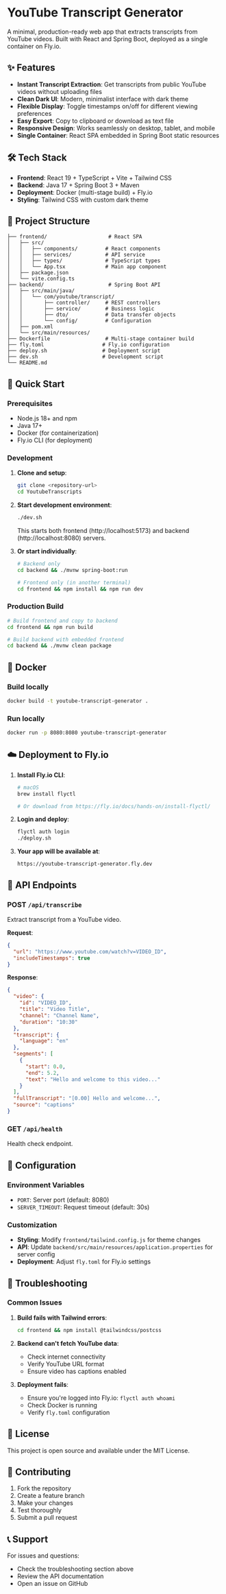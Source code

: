 # YouTube Transcript Generator

A minimal, production-ready web app that extracts transcripts from YouTube videos. Built with React and Spring Boot, deployed as a single container on Fly.io.

## ✨ Features

- **Instant Transcript Extraction**: Get transcripts from public YouTube videos without uploading files
- **Clean Dark UI**: Modern, minimalist interface with dark theme
- **Flexible Display**: Toggle timestamps on/off for different viewing preferences
- **Easy Export**: Copy to clipboard or download as text file
- **Responsive Design**: Works seamlessly on desktop, tablet, and mobile
- **Single Container**: React SPA embedded in Spring Boot static resources

## 🛠 Tech Stack

- **Frontend**: React 19 + TypeScript + Vite + Tailwind CSS
- **Backend**: Java 17 + Spring Boot 3 + Maven
- **Deployment**: Docker (multi-stage build) + Fly.io
- **Styling**: Tailwind CSS with custom dark theme

## 📁 Project Structure

```
├── frontend/                    # React SPA
│   ├── src/
│   │   ├── components/         # React components
│   │   ├── services/           # API service
│   │   ├── types/              # TypeScript types
│   │   └── App.tsx             # Main app component
│   ├── package.json
│   └── vite.config.ts
├── backend/                     # Spring Boot API
│   ├── src/main/java/
│   │   └── com/youtube/transcript/
│   │       ├── controller/     # REST controllers
│   │       ├── service/        # Business logic
│   │       ├── dto/            # Data transfer objects
│   │       └── config/         # Configuration
│   ├── pom.xml
│   └── src/main/resources/
├── Dockerfile                  # Multi-stage container build
├── fly.toml                   # Fly.io configuration
├── deploy.sh                  # Deployment script
├── dev.sh                     # Development script
└── README.md
```

## 🚀 Quick Start

### Prerequisites
- Node.js 18+ and npm
- Java 17+
- Docker (for containerization)
- Fly.io CLI (for deployment)

### Development

1. **Clone and setup**:
   ```bash
   git clone <repository-url>
   cd YoutubeTranscripts
   ```

2. **Start development environment**:
   ```bash
   ./dev.sh
   ```
   This starts both frontend (http://localhost:5173) and backend (http://localhost:8080) servers.

3. **Or start individually**:
   ```bash
   # Backend only
   cd backend && ./mvnw spring-boot:run
   
   # Frontend only (in another terminal)
   cd frontend && npm install && npm run dev
   ```

### Production Build

```bash
# Build frontend and copy to backend
cd frontend && npm run build

# Build backend with embedded frontend
cd backend && ./mvnw clean package
```

## 🐳 Docker

### Build locally
```bash
docker build -t youtube-transcript-generator .
```

### Run locally
```bash
docker run -p 8080:8080 youtube-transcript-generator
```

## ☁️ Deployment to Fly.io

1. **Install Fly.io CLI**:
   ```bash
   # macOS
   brew install flyctl
   
   # Or download from https://fly.io/docs/hands-on/install-flyctl/
   ```

2. **Login and deploy**:
   ```bash
   flyctl auth login
   ./deploy.sh
   ```

3. **Your app will be available at**:
   ```
   https://youtube-transcript-generator.fly.dev
   ```

## 🎯 API Endpoints

### POST `/api/transcribe`
Extract transcript from a YouTube video.

**Request**:
```json
{
  "url": "https://www.youtube.com/watch?v=VIDEO_ID",
  "includeTimestamps": true
}
```

**Response**:
```json
{
  "video": {
    "id": "VIDEO_ID",
    "title": "Video Title",
    "channel": "Channel Name",
    "duration": "10:30"
  },
  "transcript": {
    "language": "en"
  },
  "segments": [
    {
      "start": 0.0,
      "end": 5.2,
      "text": "Hello and welcome to this video..."
    }
  ],
  "fullTranscript": "[0.00] Hello and welcome...",
  "source": "captions"
}
```

### GET `/api/health`
Health check endpoint.

## 🔧 Configuration

### Environment Variables
- `PORT`: Server port (default: 8080)
- `SERVER_TIMEOUT`: Request timeout (default: 30s)

### Customization
- **Styling**: Modify `frontend/tailwind.config.js` for theme changes
- **API**: Update `backend/src/main/resources/application.properties` for server config
- **Deployment**: Adjust `fly.toml` for Fly.io settings

## 🐛 Troubleshooting

### Common Issues

1. **Build fails with Tailwind errors**:
   ```bash
   cd frontend && npm install @tailwindcss/postcss
   ```

2. **Backend can't fetch YouTube data**:
   - Check internet connectivity
   - Verify YouTube URL format
   - Ensure video has captions enabled

3. **Deployment fails**:
   - Ensure you're logged into Fly.io: `flyctl auth whoami`
   - Check Docker is running
   - Verify `fly.toml` configuration

## 📝 License

This project is open source and available under the MIT License.

## 🤝 Contributing

1. Fork the repository
2. Create a feature branch
3. Make your changes
4. Test thoroughly
5. Submit a pull request

## 📞 Support

For issues and questions:
- Check the troubleshooting section above
- Review the API documentation
- Open an issue on GitHub
